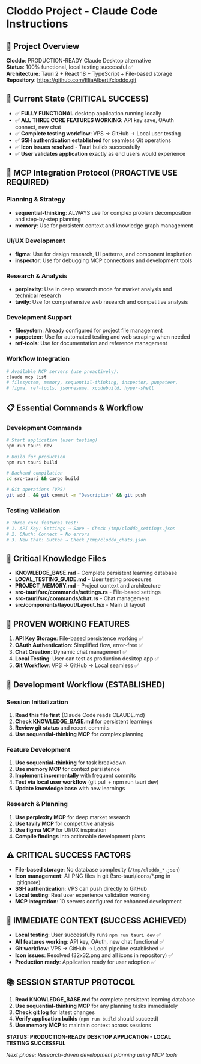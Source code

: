 # Cloddo Project - Claude Code Instructions

## 🎯 Project Overview
**Cloddo**: PRODUCTION-READY Claude Desktop alternative  
**Status**: 100% functional, local testing successful ✅  
**Architecture**: Tauri 2 + React 18 + TypeScript + File-based storage  
**Repository**: https://github.com/EliaAlberti/cloddo.git  

## 🚀 Current State (CRITICAL SUCCESS)
- ✅ **FULLY FUNCTIONAL** desktop application running locally
- ✅ **ALL THREE CORE FEATURES WORKING**: API key save, OAuth connect, new chat
- ✅ **Complete testing workflow**: VPS → GitHub → Local user testing
- ✅ **SSH authentication established** for seamless Git operations
- ✅ **Icon issues resolved** - Tauri builds successfully
- ✅ **User validates application** exactly as end users would experience

## 🔧 MCP Integration Protocol (PROACTIVE USE REQUIRED)

### **Planning & Strategy**
- **sequential-thinking**: ALWAYS use for complex problem decomposition and step-by-step planning
- **memory**: Use for persistent context and knowledge graph management

### **UI/UX Development** 
- **figma**: Use for design research, UI patterns, and component inspiration
- **inspector**: Use for debugging MCP connections and development tools

### **Research & Analysis**
- **perplexity**: Use in deep research mode for market analysis and technical research
- **tavily**: Use for comprehensive web research and competitive analysis

### **Development Support**
- **filesystem**: Already configured for project file management
- **puppeteer**: Use for automated testing and web scraping when needed
- **ref-tools**: Use for documentation and reference management

### **Workflow Integration**
```bash
# Available MCP servers (use proactively):
claude mcp list
# filesystem, memory, sequential-thinking, inspector, puppeteer, 
# figma, ref-tools, jsonresume, xcodebuild, hyper-shell
```

## 📋 Essential Commands & Workflow

### **Development Commands**
```bash
# Start application (user testing)
npm run tauri dev

# Build for production
npm run tauri build

# Backend compilation
cd src-tauri && cargo build

# Git operations (VPS)
git add . && git commit -m "Description" && git push
```

### **Testing Validation**
```bash
# Three core features test:
# 1. API Key: Settings → Save → Check /tmp/cloddo_settings.json
# 2. OAuth: Connect → No errors
# 3. New Chat: Button → Check /tmp/cloddo_chats.json
```

## 🧠 Critical Knowledge Files
- **KNOWLEDGE_BASE.md** - Complete persistent learning database
- **LOCAL_TESTING_GUIDE.md** - User testing procedures  
- **PROJECT_MEMORY.md** - Project context and architecture
- **src-tauri/src/commands/settings.rs** - File-based settings
- **src-tauri/src/commands/chat.rs** - Chat management
- **src/components/layout/Layout.tsx** - Main UI layout

## 🎯 PROVEN WORKING FEATURES
1. **API Key Storage**: File-based persistence working ✅
2. **OAuth Authentication**: Simplified flow, error-free ✅  
3. **Chat Creation**: Dynamic chat management ✅
4. **Local Testing**: User can test as production desktop app ✅
5. **Git Workflow**: VPS → GitHub → Local seamless ✅

## 🔄 Development Workflow (ESTABLISHED)

### **Session Initialization**
1. **Read this file first** (Claude Code reads CLAUDE.md)
2. **Check KNOWLEDGE_BASE.md** for persistent learnings
3. **Review git status** and recent commits
4. **Use sequential-thinking MCP** for complex planning

### **Feature Development**
1. **Use sequential-thinking** for task breakdown
2. **Use memory MCP** for context persistence  
3. **Implement incrementally** with frequent commits
4. **Test via local user workflow** (git pull + npm run tauri dev)
5. **Update knowledge base** with new learnings

### **Research & Planning**
1. **Use perplexity MCP** for deep market research
2. **Use tavily MCP** for competitive analysis
3. **Use figma MCP** for UI/UX inspiration
4. **Compile findings** into actionable development plans

## ⚠️ CRITICAL SUCCESS FACTORS
- **File-based storage**: No database complexity (`/tmp/cloddo_*.json`)
- **Icon management**: All PNG files in git (!src-tauri/icons/*.png in .gitignore)
- **SSH authentication**: VPS can push directly to GitHub
- **Local testing**: Real user experience validation working
- **MCP integration**: 10 servers configured for enhanced development

## 🚀 IMMEDIATE CONTEXT (SUCCESS ACHIEVED)
- **Local testing**: User successfully runs `npm run tauri dev` ✅
- **All features working**: API key, OAuth, new chat functional ✅
- **Git workflow**: VPS → GitHub → Local pipeline established ✅  
- **Icon issues**: Resolved (32x32.png and all icons in repository) ✅
- **Production ready**: Application ready for user adoption ✅

## 📚 SESSION STARTUP PROTOCOL
1. **Read KNOWLEDGE_BASE.md** for complete persistent learning database
2. **Use sequential-thinking MCP** for any planning tasks immediately
3. **Check git log** for latest changes
4. **Verify application builds** (`npm run build` should succeed)
5. **Use memory MCP** to maintain context across sessions

**STATUS: PRODUCTION-READY DESKTOP APPLICATION - LOCAL TESTING SUCCESSFUL**

*Next phase: Research-driven development planning using MCP tools*